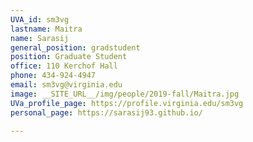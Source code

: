```yaml
---
UVA_id: sm3vg
lastname: Maitra
name: Sarasij
general_position: gradstudent
position: Graduate Student
office: 110 Kerchof Hall
phone: 434-924-4947
email: sm3vg@virginia.edu
image: __SITE_URL__/img/people/2019-fall/Maitra.jpg
UVa_profile_page: https://profile.virginia.edu/sm3vg
personal_page: https://sarasij93.github.io/

---
```

